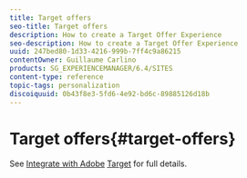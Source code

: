 ```yaml
---
title: Target offers
seo-title: Target offers
description: How to create a Target Offer Experience
seo-description: How to create a Target Offer Experience
uuid: 247bed80-1d33-4216-999b-7ff4c9a86215
contentOwner: Guillaume Carlino
products: SG_EXPERIENCEMANAGER/6.4/SITES
content-type: reference
topic-tags: personalization
discoiquuid: 0b43f8e3-5fd6-4e92-bd6c-89885126d18b
---
```


# Target offers{#target-offers}

See [Integrate with Adobe](../../../sites/administering/using/target.md) [Target](../../../sites/administering/using/target.md) for full details.
